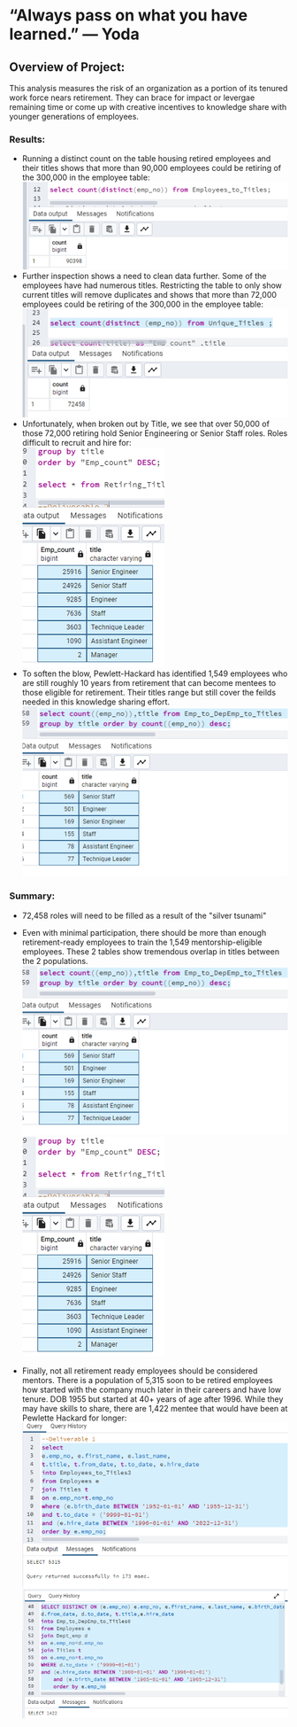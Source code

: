 # “Always pass on what you have learned.” — Yoda

## Overview of Project:
This analysis measures the risk of an organization as a portion of its tenured work force nears retirement.  They can brace for impact or levergae remaining time or come up with creative incentives to knowledge share with younger generations of employees.

### Results: 
- Running a distinct count on the table housing retired employees and their titles shows that more than 90,000 employees could be retiring of the 300,000 in the employee table:
       <br>
 ![alt text](https://github.com/VinoSarran/Pewlett-Hackard-Analysis/blob/main/Resources/90kretiring.PNG?raw=true)
        <br>
- Further inspection shows a need to clean data further.  Some of the employees have had numerous titles.  Restricting the table to only show current titles will remove duplicates and shows that more than 72,000 employees could be retiring of the 300,000 in the employee table:        
  ![alt text](https://github.com/VinoSarran/Pewlett-Hackard-Analysis/blob/main/Resources/70Kstillworking.PNG?raw=true)
         <br>
- Unfortunately, when broken out by Title, we see that over 50,000 of those 72,000 retiring hold Senior Engineering or Senior Staff roles.  Roles difficult to recruit and hire for:        
  ![alt text](https://github.com/VinoSarran/Pewlett-Hackard-Analysis/blob/main/Resources/titlesbreakout.PNG?raw=true)
         <br>
- To soften the blow, Pewlett-Hackard has identified 1,549 employees who are still roughly 10 years from retirement that can become mentees to those eligible for retirement.  Their titles range but still cover the feilds needed in this knowledge sharing effort.        
  ![alt text](https://github.com/VinoSarran/Pewlett-Hackard-Analysis/blob/main/Resources/Mentee.PNG?raw=true)
  
  
  
 
### Summary:
- 72,458 roles will need to be filled as a result of the "silver tsunami"
- Even with minimal participation, there should be more than enough retirement-ready employees to train the 1,549 mentorship-eligible employees.  These 2 tables show tremendous overlap in titles between the 2 populations.  
![alt text](https://github.com/VinoSarran/Pewlett-Hackard-Analysis/blob/main/Resources/Mentee.PNG?raw=true)![alt text](https://github.com/VinoSarran/Pewlett-Hackard-Analysis/blob/main/Resources/titlesbreakout.PNG?raw=true)

- Finally, not all retirement ready employees should be considered mentors.  There is a population of 5,315 soon to be retired employees how started with the company much later in their careers and have low tenure.  DOB 1955 but started  at 40+ years of age after 1996.  While they may have skills to share, there are 1,422 mentee that would have been at Pewlette Hackard for longer:  
![alt text](https://github.com/VinoSarran/Pewlett-Hackard-Analysis/blob/main/Resources/RetireLowTenure.PNG?raw=true)![alt text](https://github.com/VinoSarran/Pewlett-Hackard-Analysis/blob/main/Resources/MenteeHighTenure.PNG?raw=true)

